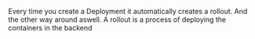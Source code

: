 Every time you create a Deployment it automatically creates a rollout. And the other way around aswell.
A rollout is a process of deploying the containers in the backend